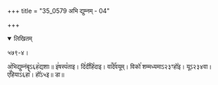 +++
title = "35_0579 अभि द्युम्नम् - 04"

+++
<details open><summary>लिखितम्</summary>

५७९-४।

अ꣥भिद्युम्नंबॄऽ६ह꣥द्यशाः॥ इ꣢षस्प꣡ताइ। दि꣢दी꣯हि꣡दाइ। वा꣢꣯दे꣡꣯वयूम्। विको꣯ शम्मध्यमाऽ२३ꣳहो꣡इ। यूऽ२३४वा। ए꣥꣯हियाऽ६हा꣥। हो꣤ऽ५इ॥ डा॥
</details>